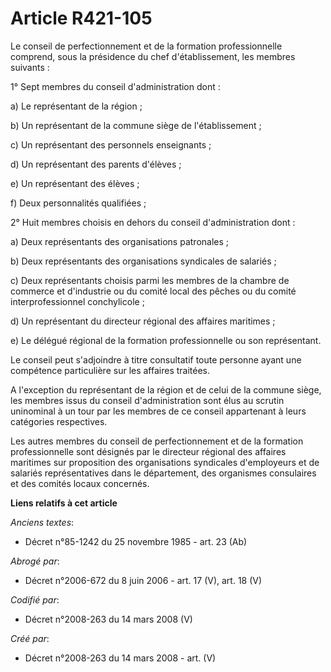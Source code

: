 # Article R421-105

Le conseil de perfectionnement et de la formation professionnelle comprend, sous la présidence du chef d'établissement, les
membres suivants :

1° Sept membres du conseil d'administration dont :

a) Le représentant de la région ;

b) Un représentant de la commune siège de l'établissement ;

c) Un représentant des personnels enseignants ;

d) Un représentant des parents d'élèves ;

e) Un représentant des élèves ;

f) Deux personnalités qualifiées ;

2° Huit membres choisis en dehors du conseil d'administration dont :

a) Deux représentants des organisations patronales ;

b) Deux représentants des organisations syndicales de salariés ;

c) Deux représentants choisis parmi les membres de la chambre de commerce et d'industrie ou du comité local des pêches ou du
comité interprofessionnel conchylicole ;

d) Un représentant du directeur régional des affaires maritimes ;

e) Le délégué régional de la formation professionnelle ou son représentant.

Le conseil peut s'adjoindre à titre consultatif toute personne ayant une compétence particulière sur les affaires traitées.

A l'exception du représentant de la région et de celui de la commune siège, les membres issus du conseil d'administration
sont élus au scrutin uninominal à un tour par les membres de ce conseil appartenant à leurs catégories respectives.

Les autres membres du conseil de perfectionnement et de la formation professionnelle sont désignés par le directeur régional
des affaires maritimes sur proposition des organisations syndicales d'employeurs et de salariés représentatives dans le
département, des organismes consulaires et des comités locaux concernés.

**Liens relatifs à cet article**

_Anciens textes_:

  - Décret n°85-1242 du 25 novembre 1985 - art. 23 (Ab)

_Abrogé par_:

  - Décret n°2006-672 du 8 juin 2006 - art. 17 (V), art. 18 (V)

_Codifié par_:

  - Décret n°2008-263 du 14 mars 2008 (V)

_Créé par_:

  - Décret n°2008-263 du 14 mars 2008 - art. (V)
